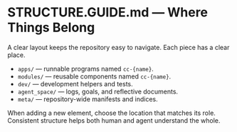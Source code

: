 # STRUCTURE.GUIDE.md — Where Things Belong

A clear layout keeps the repository easy to navigate. Each piece has a clear place.

- `apps/` — runnable programs named `cc-{name}`.
- `modules/` — reusable components named `cc-{name}`.
- `dev/` — development helpers and tests.
- `agent_space/` — logs, goals, and reflective documents.
- `meta/` — repository-wide manifests and indices.

When adding a new element, choose the location that matches its role. Consistent structure helps both human and agent understand the whole.

